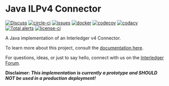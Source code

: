 # Java ILPv4 Connector
[![Discuss][forum-image]][forum-url] 
[![circle-ci][circle-image]][circle-url] 
[![issues][github-issues-image]][github-issues-url]
[![docker][docker-image]][docker-url]
[![codecov][codecov-image]][codecov-url] 
[![codacy][codacy-image]][codacy-url] 
[![Total alerts](https://img.shields.io/lgtm/alerts/g/interledger4j/ilpv4-connector.svg?logo=lgtm&logoWidth=18)](https://lgtm.com/projects/g/interledger4j/ilpv4-connector/alerts/)
[![license-ci][license-image]][license-url]

[forum-url]: https://forum.interledger.org/tags/java-ilpv4-connector
[forum-image]: https://img.shields.io/badge/Discuss-Interledger%20Forum-blue.svg
[circle-image]: https://circleci.com/gh/interledger4j/ilpv4-connector.svg?style=shield
[circle-url]: https://circleci.com/gh/interledger4j/ilpv4-connector
[docker-image]: https://img.shields.io/docker/pulls/interledger4j/java-ilpv4-connector.svg?maxAge=2592000
[docker-url]: https://hub.docker.com/r/interledger4j/java-ilpv4-connector/
[license-image]: https://img.shields.io/github/license/interledger4j/ilpv4-connector.svg
[license-url]: https://github.com/interledger4j/ilpv4-connector/blob/master/LICENSE
[codecov-image]: https://codecov.io/gh/interledger4j/ilpv4-connector/branch/master/graph/badge.svg
[codecov-url]: https://codecov.io/gh/interledger4j/ilpv4-connector
[codacy-image]: https://api.codacy.com/project/badge/Grade/1babca6909634800820939c75b20d361
[codacy-url]: https://www.codacy.com/manual/xpring/java-ilpv4-connector?utm_source=github.com&amp;utm_medium=referral&amp;utm_content=interledger4j/ilpv4-connector&amp;utm_campaign=Badge_Grade
[github-issues-image]: https://img.shields.io/github/issues/interledger4j/ilpv4-connector.svg
[github-issues-url]: https://github.com/interledger4j/ilpv4-connector/issues


A Java implementation of an Interledger v4 Connector.

To learn more about this project, consult the [documentation here](https://interledger.gitbook.io/java-ilp-connector/). 

For questions, ideas, or just to say hello, connect with us on the [Interledger Forum](https://forum.interledger.org).

**Disclaimer: _This implementation is currently a prototype and SHOULD NOT be used in a production deployment!_**
